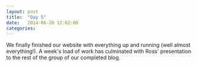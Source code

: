 ```yaml
---
layout: post
title:  "Day 5"
date:   2014-06-20 12:02:00
categories:
---
```


We finally finished our website with everything up and running (well almost everything!). A week's load of work has culminated with Ross' presentation to the rest of the group of our completed blog.


